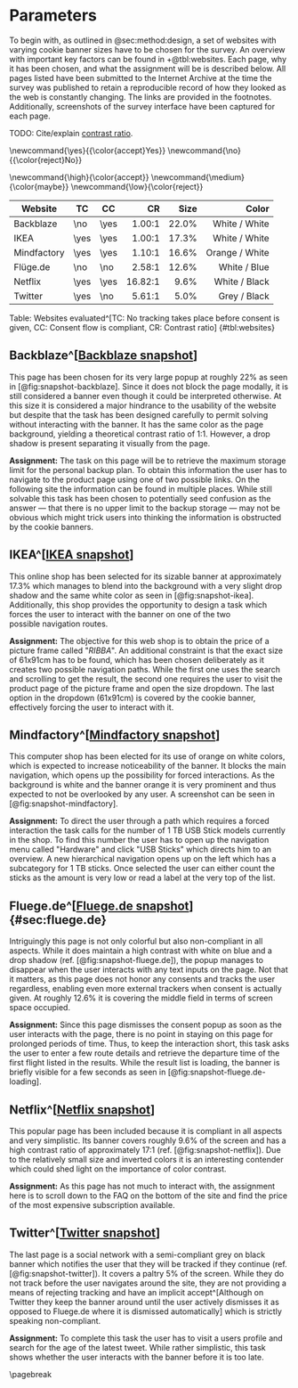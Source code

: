 # Parameters

To begin with, as outlined in @sec:method:design, a set of websites with varying cookie banner sizes have to be chosen for the survey. An overview with important key factors can be found in +@tbl:websites. Each page, why it has been chosen, and what the assignment will be is described below. All pages listed have been submitted to the Internet Archive at the time the survey was published to retain a reproducible record of how they looked as the web is constantly changing. The links are provided in the footnotes. Additionally, screenshots of the survey interface have been captured for each page.

TODO: Cite/explain [contrast ratio](https://www.w3.org/TR/WCAG20/#contrast-ratiodef).

\newcommand{\yes}{{\color{accept}Yes}}
\newcommand{\no}{{\color{reject}No}}

\newcommand{\high}{\color{accept}}
\newcommand{\medium}{\color{maybe}}
\newcommand{\low}{\color{reject}}

| Website     | TC   | CC   |      CR |     Size |          Color |
|-------------|------|------|--------:|---------:|---------------:|
| Backblaze   | \no  | \yes |  1.00:1 | $22.0\%$ |  White / White |
| IKEA        | \yes | \yes |  1.00:1 | $17.3\%$ |  White / White |
| Mindfactory | \yes | \yes |  1.10:1 | $16.6\%$ | Orange / White |
| Flüge.de    | \no  | \no  |  2.58:1 | $12.6\%$ |   White / Blue |
| Netflix     | \yes | \yes | 16.82:1 |  $9.6\%$ |  White / Black |
| Twitter     | \yes | \no  |  5.61:1 |  $5.0\%$ |   Grey / Black |

Table: Websites evaluated^[TC: No tracking takes place before consent is given, CC: Consent flow is compliant, CR: Contrast ratio] {#tbl:websites}

<!-- markdownlint-disable MD024 -->

## Backblaze^[[Backblaze snapshot](https://web.archive.org/web/20200803100221/https%3A%2F%2Fwww.backblaze.com%2F)]

This page has been chosen for its very large popup at roughly 22\% as seen in [@fig:snapshot-backblaze]. Since it does not block the page modally, it is still considered a banner even though it could be interpreted otherwise. At this size it is considered a major hindrance to the usability of the website but despite that the task has been designed carefully to permit solving without interacting with the banner. It has the same color as the page background, yielding a theoretical contrast ratio of 1:1. However, a drop shadow is present separating it visually from the page.

**Assignment:** The task on this page will be to retrieve the maximum storage limit for the personal backup plan. To obtain this information the user has to navigate to the product page using one of two possible links. On the following site the information can be found in multiple places. While still solvable this task has been chosen to potentially seed confusion as the answer — that there is no upper limit to the backup storage — may not be obvious which might trick users into thinking the information is obstructed by the cookie banners.

## IKEA^[[IKEA snapshot](https://web.archive.org/web/20200803095633/https%3A%2F%2Fwww.ikea.com%2Fde%2Fde%2Fp%2Fribba-rahmen-schwarz-10378445%2F)]

This online shop has been selected for its sizable banner at approximately 17.3\% which manages to blend into the background with a very slight drop shadow and the same white color as seen in [@fig:snapshot-ikea]. Additionally, this shop provides the opportunity to design a task which forces the user to interact with the banner on one of the two possible navigation routes.

**Assignment:** The objective for this web shop is to obtain the price of a picture frame called "*RIBBA*". An additional constraint is that the exact size of 61x91cm has to be found, which has been chosen deliberately as it creates two possible navigation paths. While the first one uses the search and scrolling to get the result, the second one requires the user to visit the product page of the picture frame and open the size dropdown. The last option in the dropdown (61x91cm) is covered by the cookie banner, effectively forcing the user to interact with it.

## Mindfactory^[[Mindfactory snapshot](https://web.archive.org/web/20200803095946/https%3A%2F%2Fwww.mindfactory.de%2F)]

This computer shop has been elected for its use of orange on white colors, which is expected to increase noticeability of the banner. It blocks the main navigation, which opens up the possibility for forced interactions. As the background is white and the banner orange it is very prominent and thus expected to not be overlooked by any user. A screenshot can be seen in [@fig:snapshot-mindfactory].

**Assignment:** To direct the user through a path which requires a forced interaction the task calls for the number of 1 TB USB Stick models currently in the shop. To find this number the user has to open up the navigation menu called "Hardware" and click "USB Sticks" which directs him to an overview. A new hierarchical navigation opens up on the left which has a subcategory for 1 TB sticks. Once selected the user can either count the sticks as the amount is very low or read a label at the very top of the list.

## Fluege.de^[[Fluege.de snapshot](https://web.archive.org/web/20200803100114/https%3A%2F%2Fwww.fluege.de%2F)]{#sec:fluege.de}

Intriguingly this page is not only colorful but also non-compliant in all aspects. While it does maintain a high contrast with white on blue and a drop shadow (ref. [@fig:snapshot-fluege.de]), the popup manages to disappear when the user interacts with any text inputs on the page. Not that it matters, as this page does not honor any consents and tracks the user regardless, enabling even more external trackers when consent is actually given. At roughly 12.6\% it is covering the middle field in terms of screen space occupied.

**Assignment:** Since this page dismisses the consent popup as soon as the user interacts with the page, there is no point in staying on this page for prolonged periods of time. Thus, to keep the interaction short, this task asks the user to enter a few route details and retrieve the departure time of the first flight listed in the results. While the result list is loading, the banner is briefly visible for a few seconds as seen in [@fig:snapshot-fluege.de-loading].

## Netflix^[[Netflix snapshot](https://web.archive.org/web/20200803095759/https%3A%2F%2Fwww.netflix.com%2F)]

This popular page has been included because it is compliant in all aspects and very simplistic. Its banner covers roughly 9.6\% of the screen and has a high contrast ratio of approximately 17:1 (ref. [@fig:snapshot-netflix]). Due to the relatively small size and inverted colors it is an interesting contender which could shed light on the importance of color contrast.

**Assignment:** As this page has not much to interact with, the assignment here is to scroll down to the FAQ on the bottom of the site and find the price of the most expensive subscription available.

## Twitter^[[Twitter snapshot](https://web.archive.org/web/20200803100018/https%3A%2F%2Ftwitter.com%2Fi%2Fmoments)]

The last page is a social network with a semi-compliant grey on black banner which notifies the user that they will be tracked if they continue (ref. [@fig:snapshot-twitter]). It covers a paltry 5% of the screen. While they do not track before the user navigates around the site, they are not providing a means of rejecting tracking and have an implicit accept^[Although on Twitter they keep the banner around until the user actively dismisses it as opposed to Fluege.de where it is dismissed automatically] which is strictly speaking non-compliant.

**Assignment:** To complete this task the user has to visit a users profile and search for the age of the latest tweet. While rather simplistic, this task shows whether the user interacts with the banner before it is too late.

<!-- markdownlint-enable MD024 -->

\pagebreak
